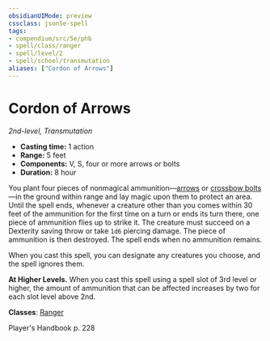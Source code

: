 ```yaml
---
obsidianUIMode: preview
cssclass: json5e-spell
tags:
- compendium/src/5e/phb
- spell/class/ranger
- spell/level/2
- spell/school/transmutation
aliases: ["Cordon of Arrows"]
---
```

# Cordon of Arrows
*2nd-level, Transmutation*  

- **Casting time:** 1 action
- **Range:** 5 feet
- **Components:** V, S, four or more arrows or bolts
- **Duration:** 8 hour

You plant four pieces of nonmagical ammunition—[arrows](arrow.md#) or [crossbow bolts](crossbow-bolt.md#)—in the ground within range and lay magic upon them to protect an area. Until the spell ends, whenever a creature other than you comes within 30 feet of the ammunition for the first time on a turn or ends its turn there, one piece of ammunition flies up to strike it. The creature must succeed on a Dexterity saving throw or take `1d6` piercing damage. The piece of ammunition is then destroyed. The spell ends when no ammunition remains.

When you cast this spell, you can designate any creatures you choose, and the spell ignores them.

**At Higher Levels.** When you cast this spell using a spell slot of 3rd level or higher, the amount of ammunition that can be affected increases by two for each slot level above 2nd.

**Classes**: [Ranger](../classes/ranger.md#)

Player's Handbook p. 228